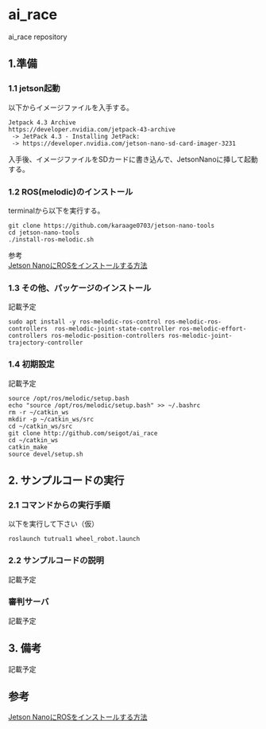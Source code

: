 # ai_race
ai_race repository


## 1.準備

### 1.1 jetson起動

以下からイメージファイルを入手する。

```
Jetpack 4.3 Archive
https://developer.nvidia.com/jetpack-43-archive
 -> JetPack 4.3 - Installing JetPack:
 -> https://developer.nvidia.com/jetson-nano-sd-card-imager-3231
```

入手後、イメージファイルをSDカードに書き込んで、JetsonNanoに挿して起動する。


### 1.2 ROS(melodic)のインストール

terminalから以下を実行する。

```
git clone https://github.com/karaage0703/jetson-nano-tools
cd jetson-nano-tools
./install-ros-melodic.sh
```

参考 <br>
[Jetson NanoにROSをインストールする方法](https://qiita.com/karaage0703/items/aa54e086f0a2f165d3e9)


### 1.3 その他、パッケージのインストール

記載予定

```
sudo apt install -y ros-melodic-ros-control ros-melodic-ros-controllers  ros-melodic-joint-state-controller ros-melodic-effort-controllers ros-melodic-position-controllers ros-melodic-joint-trajectory-controller
```

### 1.4 初期設定

記載予定

```
source /opt/ros/melodic/setup.bash
echo "source /opt/ros/melodic/setup.bash" >> ~/.bashrc
rm -r ~/catkin_ws
mkdir -p ~/catkin_ws/src
cd ~/catkin_ws/src
git clone http://github.com/seigot/ai_race
cd ~/catkin_ws
catkin_make
source devel/setup.sh
```

## 2. サンプルコードの実行

### 2.1 コマンドからの実行手順

以下を実行して下さい（仮）

```
roslaunch tutrual1 wheel_robot.launch
```

### 2.2 サンプルコードの説明

記載予定

### 審判サーバ

記載予定

## 3. 備考

記載予定

## 参考
[Jetson NanoにROSをインストールする方法](https://qiita.com/karaage0703/items/aa54e086f0a2f165d3e9)

